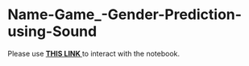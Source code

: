 # Name-Game_-Gender-Prediction-using-Sound
Please use <a href="https://nbviewer.jupyter.org/github/kpourang/Name-Game_-Gender-Prediction-using-Sound/blob/main/notebook.ipynb"> <b> THIS LINK </b></a> to interact with the notebook.
